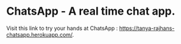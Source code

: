 # ChatsApp - A real time chat app.

Visit this link to try your hands at ChatsApp : https://tanya-rajhans-chatsapp.herokuapp.com/.
